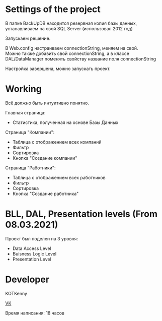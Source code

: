 # Settings of the project

В папке BackUpDB находится резервная копия базы данных, устанавливаем на свой SQL Server (использовал 2012 год)<br>

Запускаем решение.<br>

В Web.config настраиваем connectionString, меняем на свой.<br>
Можно также добавить свой connectionString, а в классе DAL/DataManager поменять свойству название поля connectionString<br>

Настройка завершена, можно запускать проект.

# Working

Всё должно быть интуитивно понятно.<br>

Главная страница:<br>
  * Статистика, полученная на основе Базы Данных<br>

Страница "Компании":<br>
  * Таблица с отображением всех компаний<br>
  * Фильтр<br>
  * Сортировка<br>
  * Кнопка "Создание компании"<br>

Страница "Работники":<br>
  * Таблица с отображением всех работников<br>
  * Фильтр<br>
  * Сортировка<br>
  * Кнопка "Создание работника"

# BLL, DAL, Presentation levels (From 08.03.2021)

Проект был поделен на 3 уровня:<br>
  * Data Access Level
  * Buisness Logic Level
  * Presentation Level

# Developer

KOTKenny

[VK](https://vk.com/kotkenny)

Время написания: 18 часов
